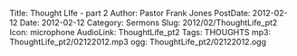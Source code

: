 Title: Thought LIfe - part 2
Author: Pastor Frank Jones
PostDate: 2012-02-12
Date: 2012-02-12
Category: Sermons
Slug: 2012/02/ThoughtLife_pt2
Icon: microphone
AudioLink: ThoughtLife_pt2
Tags: THOUGHTS
mp3: ThoughtLife_pt2/02122012.mp3
ogg: ThoughtLife_pt2/02122012.ogg
